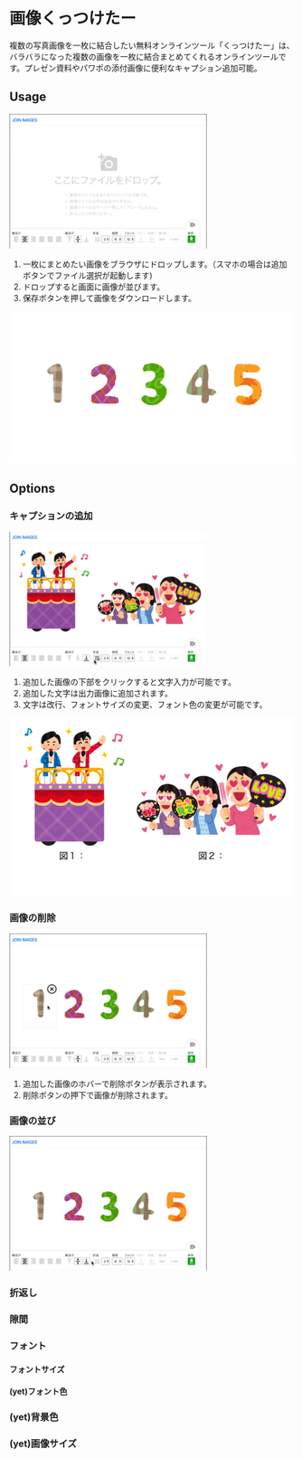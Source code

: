 # 画像くっつけたー
 複数の写真画像を一枚に結合したい無料オンラインツール「くっつけたー」は、バラバラになった複数の画像を一枚に結合まとめてくれるオンラインツールです。プレゼン資料やパワポの添付画像に便利なキャプション追加可能。

## Usage

![追加](https://github.com/shiba328/join-images/blob/doc/add.gif)

1. 一枚にまとめたい画像をブラウザにドロップします。（スマホの場合は追加ボタンでファイル選択が起動します)
1. ドロップすると画面に画像が並びます。
1. 保存ボタンを押して画像をダウンロードします。

![追加](https://github.com/shiba328/join-images/blob/doc/add-export.png)

## Options

### キャプションの追加

![追加](https://github.com/shiba328/join-images/blob/doc/caption.gif)

1. 追加した画像の下部をクリックすると文字入力が可能です。
1. 追加した文字は出力画像に追加されます。
1. 文字は改行、フォントサイズの変更、フォント色の変更が可能です。

![追加](https://github.com/shiba328/join-images/blob/doc/caption-export.png)

### 画像の削除

![追加](https://github.com/shiba328/join-images/blob/doc/delete.gif)

1. 追加した画像のホバーで削除ボタンが表示されます。
1. 削除ボタンの押下で画像が削除されます。

### 画像の並び

![追加](https://github.com/shiba328/join-images/blob/doc/wrap.gif)

### 折返し

### 隙間

### フォント

#### フォントサイズ

#### (yet)フォント色

### (yet)背景色

### (yet)画像サイズ